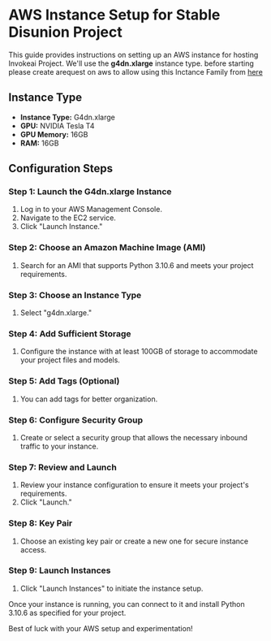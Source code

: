 # AWS Instance Setup for Stable Disunion Project

This guide provides instructions on setting up an AWS instance for hosting Invokeai Project. We'll use the **g4dn.xlarge** instance type.
before starting please create arequest on aws to allow using this Inctance Family from [here](https://aws.amazon.com/contact-us/ec2-request)

## Instance Type
- **Instance Type:** G4dn.xlarge
- **GPU:** NVIDIA Tesla T4
- **GPU Memory:** 16GB
- **RAM:** 16GB

## Configuration Steps

### Step 1: Launch the G4dn.xlarge Instance
1. Log in to your AWS Management Console.
2. Navigate to the EC2 service.
3. Click "Launch Instance."

### Step 2: Choose an Amazon Machine Image (AMI)
1. Search for an AMI that supports Python 3.10.6 and meets your project requirements.

### Step 3: Choose an Instance Type
1. Select "g4dn.xlarge."

### Step 4: Add Sufficient Storage
1. Configure the instance with at least 100GB of storage to accommodate your project files and models.

### Step 5: Add Tags (Optional)
1. You can add tags for better organization.

### Step 6: Configure Security Group
1. Create or select a security group that allows the necessary inbound traffic to your instance.

### Step 7: Review and Launch
1. Review your instance configuration to ensure it meets your project's requirements.
2. Click "Launch."

### Step 8: Key Pair
1. Choose an existing key pair or create a new one for secure instance access.

### Step 9: Launch Instances
1. Click "Launch Instances" to initiate the instance setup.

Once your instance is running, you can connect to it and install Python 3.10.6 as specified for your project.

Best of luck with your AWS setup and experimentation!
